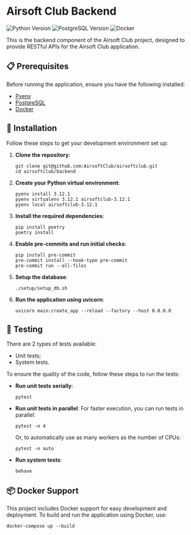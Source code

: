# Airsoft Club Backend

![Python Version](https://img.shields.io/badge/python-3.12.1-blue.svg) ![PostgreSQL Version](https://img.shields.io/badge/PostgreSQL-16.1-blue.svg) ![Docker](https://img.shields.io/badge/docker-latest-blue.svg)

This is the backend component of the Airsoft Club project, designed to provide RESTful APIs for the Airsoft Club application.

## 📋 Prerequisites

Before running the application, ensure you have the following installed:
- [Pyenv](https://github.com/pyenv/pyenv)
- [PostgreSQL](https://www.postgresql.org/download/)
- [Docker](https://www.docker.com/products/docker-desktop)

## 🚀 Installation

Follow these steps to get your development environment set up:

1. **Clone the repository**:
    ```shell
    git clone git@github.com:AirsoftClub/airsoftclub.git
    cd airsoftclub/backend
    ```

2. **Create your Python virtual environment**:
    ```shell
    pyenv install 3.12.1
    pyenv virtualenv 3.12.1 airsoftclub-3.12.1
    pyenv local airsoftclub-3.12.1
    ```

3. **Install the required dependencies**:
    ```shell
    pip install poetry
    poetry install
    ```

4. **Enable pre-commits and run initial checks**:
    ```shell
    pip install pre-commit
    pre-commit install --hook-type pre-commit
    pre-commit run --all-files
    ```

5. **Setup the database**:
    ```shell
    ./setup/setup_db.sh
    ```

6. **Run the application using uvicorn**:
    ```shell
    uvicorn main:create_app --reload --factory --host 0.0.0.0
    ```

## 🧪 Testing

There are 2 types of tests available:
- Unit tests;
- System tests.

To ensure the quality of the code, follow these steps to run the tests:

- **Run unit tests serially**:
    ```shell
    pytest
    ```

- **Run unit tests in parallel**:
    For faster execution, you can run tests in parallel:
    ```shell
    pytest -n 4
    ```
    Or, to automatically use as many workers as the number of CPUs:
    ```shell
    pytest -n auto
    ```

- **Run system tests**:
    ```shell
    behave
    ```

## 📦 Docker Support

This project includes Docker support for easy development and deployment. To build and run the application using Docker, use:
```shell
docker-compose up --build
```
